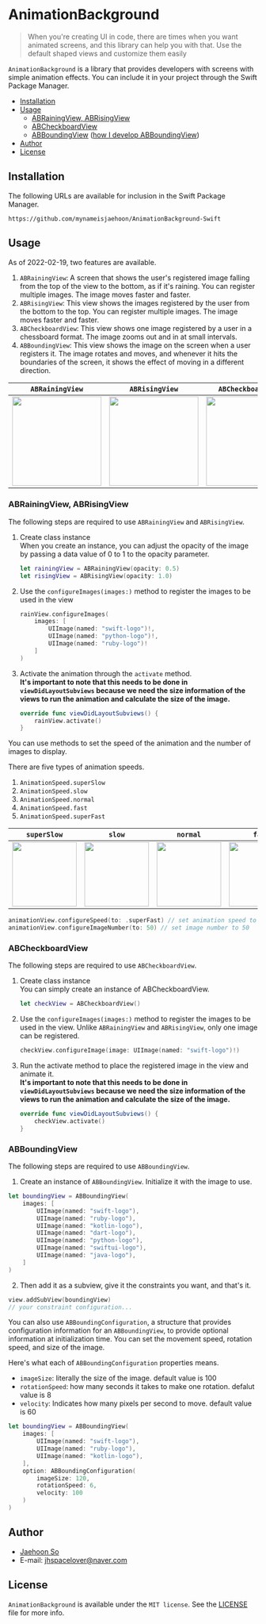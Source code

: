 # AnimationBackground

> When you're creating UI in code, there are times when you want animated screens, and this library can help you with that. Use the default shaped views and customize them easily

`AnimationBackground` is a library that provides developers with screens with simple animation effects. You can include it in your project through the Swift Package Manager. 

- [Installation](#installation)
- [Usage](#usage)
    - [ABRainingView, ABRisingView](#abrainingview-abrisingview)
    - [ABCheckboardView](#abcheckboardview)
    - [ABBoundingView](#abboundingview) ([how I develop ABBoundingView](https://docs.google.com/document/d/1_6TIT8eN5gfK5PnjrJDrmMsOWyLnwRHBmKaLOpkAuwo/edit?usp=sharing))
- [Author](#author)
- [License](#license)

## Installation
The following URLs are available for inclusion in the Swift Package Manager.
```
https://github.com/mynameisjaehoon/AnimationBackground-Swift
```

## Usage
As of 2022-02-19, two features are available.
1. `ABRainingView`: A screen that shows the user's registered image falling from the top of the view to the bottom, as if it's raining. You can register multiple images. The image moves faster and faster.
2. `ABRisingView`: This view shows the images registered by the user from the bottom to the top. You can register multiple images. The image moves faster and faster.
3. `ABCheckboardView`: This view shows one image registered by a user in a chessboard format. The image zooms out and in at small intervals.
4. `ABBoundingView`: This view shows the image on the screen when a user registers it. The image rotates and moves, and whenever it hits the boundaries of the screen, it shows the effect of moving in a different direction.

|**`ABRainingView`**|**`ABRisingView`**|**`ABCheckboardView`**|**`ABBoundingView`**|
|:-:|:-:|:-:|:-:|
|<img width="180" src="https://user-images.githubusercontent.com/76734067/219017953-0ac70ea0-5a0a-40b5-b841-b6d32dee2d0f.gif">|<img width="180" src="https://user-images.githubusercontent.com/76734067/219018256-ebea6126-68e9-4c6d-b9a9-9a02b3bec2fa.gif">|<img width="180" src="https://user-images.githubusercontent.com/76734067/219884466-b4154285-3820-4e2b-acae-1332d95034d9.gif">|<img width="180" src="https://user-images.githubusercontent.com/76734067/229090654-1ec62030-2dd5-4165-b50b-f039c8a94028.gif">|


### ABRainingView, ABRisingView
The following steps are required to use `ABRainingView` and `ABRisingView`.

1. Create class instance<br>
    When you create an instance, you can adjust the opacity of the image by passing a data value of 0 to 1 to the opacity parameter.<br>
    ```swift
    let rainingView = ABRainingView(opacity: 0.5)
    let risingView = ABRisingView(opacity: 1.0)
    ```
2. Use the `configureImages(images:)` method to register the images to be used in the view<br>
    ```swift
    rainView.configureImages(
        images: [
            UIImage(named: "swift-logo")!,
            UIImage(named: "python-logo")!,
            UIImage(named: "ruby-logo")!
        ]
    )
    ```
3. Activate the animation through the `activate` method.<br>
    **It's important to note that this needs to be done in `viewDidLayoutSubviews` because we need the size information of the views to run the animation and calculate the size of the image.**
    ```swift
    override func viewDidLayoutSubviews() {
        rainView.activate()
    }
    ```
    
You can use methods to set the speed of the animation and the number of images to display.

There are five types of animation speeds.
1. `AnimationSpeed.superSlow`
2. `AnimationSpeed.slow`
3. `AnimationSpeed.normal`
4. `AnimationSpeed.fast`
5. `AnimationSpeed.superFast`

|**`superSlow`**|**`slow`**|**`normal`**|**`fast`**|**`superFast`**|
|:-:|:-:|:-:|:-:|:-:|
|<img width="130" src="https://user-images.githubusercontent.com/76734067/225113866-6d3557f2-fcf6-4d60-a884-006f83cd9d29.gif">|<img width="130" src="https://user-images.githubusercontent.com/76734067/225113876-5d6ffe7e-766d-47a7-9760-76ce791a7c1e.gif">|<img width="130" src="https://user-images.githubusercontent.com/76734067/225113895-eed885af-fa92-4842-b084-5b2c4373dd93.gif">|<img width="130" src="https://user-images.githubusercontent.com/76734067/225113906-49aacfc6-88d5-4adc-824e-cab161466961.gif">|<img width="130" src="https://user-images.githubusercontent.com/76734067/225113912-2c021cb1-dc58-452a-b218-3eb9b2bdc8e2.gif">|

```swift
animationView.configureSpeed(to: .superFast) // set animation speed to 'superFast'
animationView.configureImageNumber(to: 50) // set image number to 50
```

### ABCheckboardView
The following steps are required to use `ABCheckboardView`.

1. Create class instance<br>
    You can simply create an instance of ABCheckboardView.
    ```swift
    let checkView = ABCheckboardView()
    ```
2. Use the `configureImages(images:)` method to register the images to be used in the view. Unlike `ABRainingView` and `ABRisingView`, only one image can be registered.<br>
    ```swift
    checkView.configureImage(image: UIImage(named: "swift-logo")!)
    ```
3. Run the activate method to place the registered image in the view and animate it.<br>
    **It's important to note that this needs to be done in `viewDidLayoutSubviews` because we need the size information of the views to run the animation and calculate the size of the image.**
    ```swift
    override func viewDidLayoutSubviews() {
        checkView.activate()
    }
    ```

### ABBoundingView
The following steps are required to use `ABBoundingView`.

1. Create an instance of `ABBoundingView`. Initialize it with the image to use.
```swift
let boundingView = ABBoundingView(
    images: [
        UIImage(named: "swift-logo"),
        UIImage(named: "ruby-logo"),
        UIImage(named: "kotlin-logo"),
        UIImage(named: "dart-logo"),
        UIImage(named: "python-logo"),
        UIImage(named: "swiftui-logo"),
        UIImage(named: "java-logo"),
    ]
)
```
2. Then add it as a subview, give it the constraints you want, and that's it.
```swift
view.addSubView(boundingView)
// your constraint configuration...
```

You can also use `ABBoundingConfiguration`, a structure that provides configuration information for an `ABBoundingView`, to provide optional information at initialization time. You can set the movement speed, rotation speed, and size of the image.

Here's what each of `ABBoundingConfiguration` properties means.
- `imageSize`: literally the size of the image. default value is 100
- `rotationSpeed`: how many seconds it takes to make one rotation. defalut value is 8
- `velocity`: Indicates how many pixels per second to move. default value is 60

```swift
let boundingView = ABBoundingView(
    images: [
        UIImage(named: "swift-logo"),
        UIImage(named: "ruby-logo"),
        UIImage(named: "kotlin-logo"),
    ],
    option: ABBoundingConfiguration(
        imageSize: 120,
        rotationSpeed: 6,
        velocity: 100
    )
)
```
    
## Author
- [Jaehoon So](https://github.com/sapiensxxv)
- E-mail: jhspacelover@naver.com

## License
`AnimationBackground` is available under the `MIT license`. See the [LICENSE](./LICENSE) file for more info.
